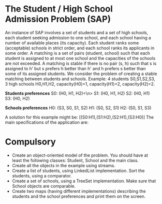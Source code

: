 # The Student / High School Admission Problem (SAP)
An instance of SAP involves a set of students and a set of high schools, each student seeking admission to one school, and each school having a number of available places (its capacity). Each student ranks some (acceptable) schools in strict order, and each school ranks its applicants in some order. A matching is a set of pairs (student, school) such that each student is assigned to at most one school and the capacities of the schools are not exceeded. A matching is stable if there is no pair (s, h) such that s is assigned to h' but s prefers h better than h' and h prefers s better than some of its assigned students. We consider the problem of creating a stable matching between students and schools.
Example: 4 students S0,S1,S2,S3, 3 high schools H0,H1,H2, capacity(H0)=1, capacity(H1)=2, capacity(H2)=2.

**Students preferences**
S0: (H0, H1, H2)<\n>
S1: (H0, H1, H2)
S2: (H0, H1)
S3: (H0, H2)

**Schools preferences**
H0: (S3, S0, S1, S2)
H1: (S0, S2, S1)
H2: (S0, S1, S3)

A solution for this example might be: [(S0:H1),(S1:H2),(S2:H1),(S3:H0)]
The main specifications of the application are:
# Compulsory

- Create an object-oriented model of the problem. You should have at least the following classes: Student, School and the main class.
- Create all the objects in the example using streams.
- Create a list of students, using LinkedList implementation. Sort the students, using a comparator.
- Create a set of schools, using a TreeSet implementation. Make sure that School objects are comparable.
- Create two maps (having different implementations) describing the students and the school preferences and print them on the screen.
